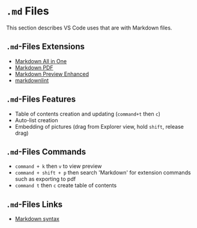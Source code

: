 
# `.md` Files

This section describes VS Code uses that are with Markdown files.

## `.md`-Files Extensions

- [Markdown All in One](https://marketplace.visualstudio.com/items?itemName=yzhang.markdown-all-in-one)
- [Markdown PDF](https://marketplace.visualstudio.com/items?itemName=yzane.markdown-pdf)
- [Markdown Preview Enhanced](https://marketplace.visualstudio.com/items?itemName=shd101wyy.markdown-preview-enhanced)
- [markdownlint](https://marketplace.visualstudio.com/items?itemName=DavidAnson.vscode-markdownlint)

## `.md`-Files Features

- Table of contents creation and updating (`command+t` then `c`)
- Auto-list creation
- Embedding of pictures (drag from Explorer view, hold `shift`, release drag)

## `.md`-Files Commands

- `command + k` then `v` to view preview
- `command + shift + p` then search 'Markdown' for extension commands such as exporting to pdf
- `command t` then `c` create table of contents

## `.md`-Files Links

- [Markdown syntax](https://www.markdownguide.org/basic-syntax/)
